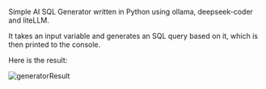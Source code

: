Simple AI SQL Generator written in Python using ollama, deepseek-coder and liteLLM.

It takes an input variable and generates an SQL query based on it, which is then printed to the console.

Here is the result:

![generatorResult](https://github.com/ArchMage-d/AI-SQL-Generator/assets/78610400/c710dcba-b547-4a5a-acee-7a04cc9e6dd4)

